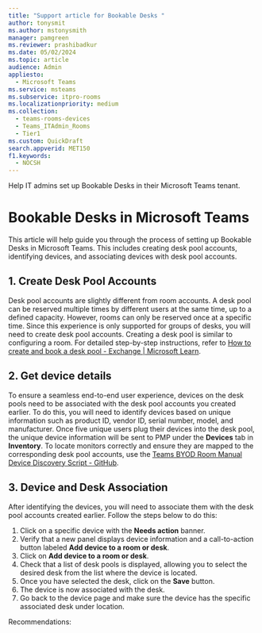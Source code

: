 ```yaml
---  
title: "Support article for Bookable Desks "  
author: tonysmit
ms.author: mstonysmith 
manager: pamgreen
ms.reviewer: prashibadkur
ms.date: 05/02/2024  
ms.topic: article
audience: Admin
appliesto: 
  - Microsoft Teams
ms.service: msteams  
ms.subservice: itpro-rooms
ms.localizationpriority: medium
ms.collection: 
  - teams-rooms-devices
  - Teams_ITAdmin_Rooms
  - Tier1
ms.custom: QuickDraft 
search.appverid: MET150  
f1.keywords:
  - NOCSH  
---  
```


Help IT admins set up Bookable Desks in their Microsoft Teams tenant.

# Bookable Desks in Microsoft Teams

This article will help guide you through the process of setting up Bookable Desks in Microsoft Teams. This includes creating desk pool accounts, identifying devices, and associating devices with desk pool accounts.

## 1. Create Desk Pool Accounts

Desk pool accounts are slightly different from room accounts. A desk pool can be reserved multiple times by different users at the same time, up to a defined capacity. However, rooms can only be reserved once at a specific time. Since this experience is only supported for groups of desks, you will need to create desk pool accounts. Creating a desk pool is similar to configuring a room. For detailed step-by-step instructions, refer to [How to create and book a desk pool - Exchange \| Microsoft Learn](/learn/modules/create-book-desk-pool-exchange/).

## 2. Get device details

To ensure a seamless end-to-end user experience, devices on the desk pools need to be associated with the desk pool accounts you created earlier. To do this, you will need to identify devices based on unique information such as product ID, vendor ID, serial number, model, and manufacturer. Once five unique users plug their devices into the desk pool, the unique device information will be sent to PMP under the **Devices** tab in **Inventory**. To locate monitors correctly and ensure they are mapped to the corresponding desk pool accounts, use the [Teams BYOD Room Manual Device Discovery Script - GitHub](https://github.com/Microsoft/Teams-Byod-Room-Manual-Device-Discovery-Script).

## 3. Device and Desk Association

After identifying the devices, you will need to associate them with the desk pool accounts created earlier. Follow the steps below to do this:

1. Click on a specific device with the **Needs action** banner.
2. Verify that a new panel displays device information and a call-to-action button labeled **Add device to a room or desk**.
3. Click on **Add device to a room or desk**.
4. Check that a list of desk pools is displayed, allowing you to select the desired desk from the list where the device is located.
5. Once you have selected the desk, click on the **Save** button.
6. The device is now associated with the desk.
7. Go back to the device page and make sure the device has the specific associated desk under location.

Recommendations: